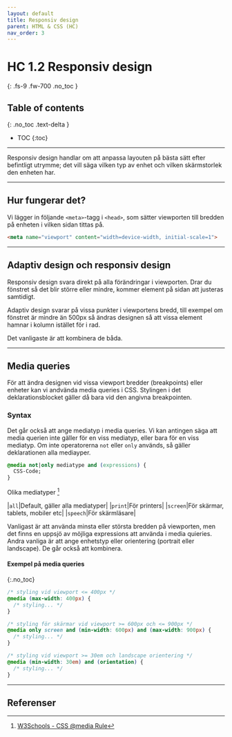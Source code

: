 ```yaml
---
layout: default
title: Responsiv design
parent: HTML & CSS (HC)
nav_order: 3
---
```


# HC 1.2 Responsiv design
{: .fs-9 .fw-700 .no_toc }

## Table of contents
{: .no_toc .text-delta }

- TOC
{:toc}

---

Responsiv design handlar om att anpassa layouten på bästa sätt efter befintligt utrymme; det vill säga vilken typ av enhet och vilken skärmstorlek den enheten har.

---

## Hur fungerar det?

Vi lägger in följande `<meta>`-tagg i `<head>`, som sätter viewporten till bredden på enheten i vilken sidan tittas på.

```html
<meta name="viewport" content="width=device-width, initial-scale=1">
```

---

## Adaptiv design och responsiv design

Responsiv design svara direkt på alla förändringar i viewporten. Drar du fönstret så det blir större eller mindre, kommer element på sidan att justeras samtidigt.

Adaptiv design svarar på vissa punkter i viewportens bredd, till exempel om fönstret är mindre än 500px så ändras designen så att vissa element hamnar i kolumn istället för i rad.

Det vanligaste är att kombinera de båda.

---

## Media queries

För att ändra designen vid vissa viewport bredder (breakpoints) eller enheter kan vi andvända media queries i CSS. Stylingen i det deklarationsblocket gäller då bara vid den angivna breakpointen.

### Syntax

Det går också att ange mediatyp i media queries. Vi kan antingen säga att media querien inte gäller för en viss mediatyp, eller bara för en viss mediatyp. Om inte operatorerna `not` eller `only` används, så gäller deklarationen alla mediayper.

```css
@media not|only mediatype and (expressions) {
  CSS-Code;
}
```

Olika mediatyper [^1]

|`all`|Default, gäller alla mediatyper|
|`print`|För printers|
|`screen`|För skärmar, tablets, mobiler etc|
|`speech`|För skärmläsare|

Vanligast är att använda minsta eller största bredden på viewporten, men det finns en uppsjö av möjliga expressions att använda i media quieries. Andra vanliga är att ange enhetstyp eller orientering (portrait eller landscape). De går också att kombinera.


#### Exempel på media queries
{:.no_toc}
```css
/* styling vid viewport <= 400px */
@media (max-width: 400px) {
  /* styling... */
}

/* styling för skärmar vid viewport >= 600px och <= 900px */
@media only screen and (min-width: 600px) and (max-width: 900px) {
  /* styling... */
}

/* styling vid viewport >= 30em och landscape orientering */
@media (min-width: 30em) and (orientation) {
  /* styling... */
}
```

---

## Referenser

[^1]: [W3Schools - CSS @media Rule](https://www.w3schools.com/cssref/css3_pr_mediaquery.asp)
